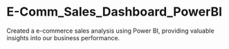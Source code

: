 # E-Comm_Sales_Dashboard_PowerBI
Created a e-commerce sales analysis using Power BI, providing valuable insights into our business performance. 
